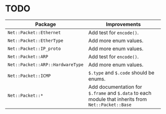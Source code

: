 TODO
====

Package                             | Improvements
----------------------------------- | ----------------------------
`Net::Packet::Ethernet`             | Add test for `encode()`.
`Net::Packet::EtherType`            | Add more enum values.
`Net::Packet::IP_proto`             | Add more enum values.
`Net::Packet::ARP`                  | Add test for `encode()`.
`Net::Packet::ARP::HardwareType`    | Add more enum values.
`Net::Packet::ICMP`                 | `$.type` and `$.code` should be enums.
`Net::Packet::*`                    | Add documentation for `$.frame` and `$.data` to each module that inherits from `Net::Packet::Base`

